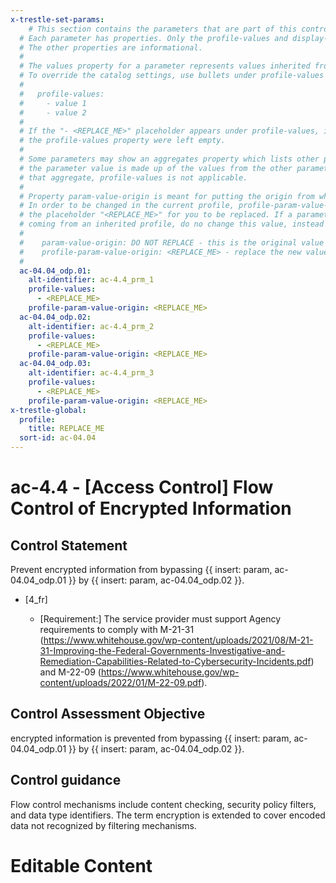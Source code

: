 ```yaml
---
x-trestle-set-params:
    # This section contains the parameters that are part of this control.
  # Each parameter has properties. Only the profile-values and display-name properties are editable.
  # The other properties are informational.
  #
  # The values property for a parameter represents values inherited from the OSCAL catalog.
  # To override the catalog settings, use bullets under profile-values as shown below:
  #
  #   profile-values:
  #     - value 1
  #     - value 2
  #
  # If the "- <REPLACE_ME>" placeholder appears under profile-values, it is the same as if
  # the profile-values property were left empty.
  #
  # Some parameters may show an aggregates property which lists other parameters. This means
  # the parameter value is made up of the values from the other parameters. For parameters
  # that aggregate, profile-values is not applicable.
  #
  # Property param-value-origin is meant for putting the origin from where that parameter comes from.
  # In order to be changed in the current profile, profile-param-value-origin property will be displayed with
  # the placeholder "<REPLACE_ME>" for you to be replaced. If a parameter already has a param-value-origin
  # coming from an inherited profile, do no change this value, instead use profile-param-value-origin as follows:
  #
  #    param-value-origin: DO NOT REPLACE - this is the original value
  #    profile-param-value-origin: <REPLACE_ME> - replace the new value required HERE
  #
  ac-04.04_odp.01:
    alt-identifier: ac-4.4_prm_1
    profile-values:
      - <REPLACE_ME>
    profile-param-value-origin: <REPLACE_ME>
  ac-04.04_odp.02:
    alt-identifier: ac-4.4_prm_2
    profile-values:
      - <REPLACE_ME>
    profile-param-value-origin: <REPLACE_ME>
  ac-04.04_odp.03:
    alt-identifier: ac-4.4_prm_3
    profile-values:
      - <REPLACE_ME>
    profile-param-value-origin: <REPLACE_ME>
x-trestle-global:
  profile:
    title: REPLACE_ME
  sort-id: ac-04.04
---
```


# ac-4.4 - \[Access Control\] Flow Control of Encrypted Information

## Control Statement

Prevent encrypted information from bypassing {{ insert: param, ac-04.04_odp.01 }} by {{ insert: param, ac-04.04_odp.02 }}.

- \[4_fr\]

  - \[Requirement:\] The service provider must support Agency requirements to comply with M-21-31 (https://www.whitehouse.gov/wp-content/uploads/2021/08/M-21-31-Improving-the-Federal-Governments-Investigative-and-Remediation-Capabilities-Related-to-Cybersecurity-Incidents.pdf) and M-22-09 (https://www.whitehouse.gov/wp-content/uploads/2022/01/M-22-09.pdf).

## Control Assessment Objective

encrypted information is prevented from bypassing {{ insert: param, ac-04.04_odp.01 }} by {{ insert: param, ac-04.04_odp.02 }}.

## Control guidance

Flow control mechanisms include content checking, security policy filters, and data type identifiers. The term encryption is extended to cover encoded data not recognized by filtering mechanisms.

# Editable Content

<!-- Make additions and edits below -->
<!-- The above represents the contents of the control as received by the profile, prior to additions. -->
<!-- If the profile makes additions to the control, they will appear below. -->
<!-- The above markdown may not be edited but you may edit the content below, and/or introduce new additions to be made by the profile. -->
<!-- If there is a yaml header at the top, parameter values may be edited. Use --set-parameters to incorporate the changes during assembly. -->
<!-- The content here will then replace what is in the profile for this control, after running profile-assemble. -->
<!-- The current profile has no added parts for this control, but you may add new ones here. -->
<!-- Each addition must have a heading either of the form ## Control my_addition_name -->
<!-- or ## Part a. (where the a. refers to one of the control statement labels.) -->
<!-- "## Control" parts are new parts added after the statement part. -->
<!-- "## Part" parts are new parts added into the top-level statement part with that label. -->
<!-- Subparts may be added with nested hash levels of the form ### My Subpart Name -->
<!-- underneath the parent ## Control or ## Part being added -->
<!-- See https://oscal-compass.github.io/compliance-trestle/tutorials/ssp_profile_catalog_authoring/ssp_profile_catalog_authoring for guidance. -->
